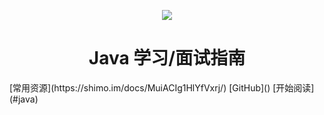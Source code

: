 <p align="center">
<img src="https://my-blog-to-use.oss-cn-beijing.aliyuncs.com/2019-3logo-透明.png" width=""/>
</p>

<h1 align="center">Java 学习/面试指南</h1>
[常用资源](https://shimo.im/docs/MuiACIg1HlYfVxrj/)
[GitHub](<https://github.com/Snailclimb/JavaGuide>)
[开始阅读](#java)

